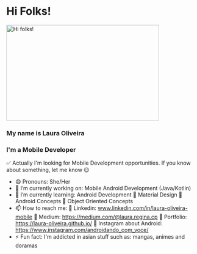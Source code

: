 # Hi Folks! 

<img src="https://steamuserimages-a.akamaihd.net/ugc/2441390788349933701/6B3A31CEC953D38FA7A668ACB0132408811E9D4F/?imw=637&imh=358&ima=fit&impolicy=Letterbox&imcolor=%23000000&letterbox=true" alt="Hi folks!" width=400 height=250/>

### My name is Laura Oliveira 

### I'm a Mobile Developer

✅ Actually I'm looking for Mobile Development opportunities. If you know about something, let me know 😉

- 😄 Pronouns: She/Her
- 🔭 I’m currently working on: Mobile Android Development (Java/Kotlin) 
- 🌱 I’m currently learning: Android Development
    🎯 Material Design
    🎯 Android Concepts
    🎯 Object Oriented Concepts
- 📫 How to reach me: 
    🎯 Linkedin: www.linkedin.com/in/laura-oliveira-mobile
    🎯 Medium: https://medium.com/@laura.regina.cp 
    🎯 Portfolio: https://laura-oliveira.github.io/
    🎯 Instagram about Android: https://www.instagram.com/androidando_com_voce/
- ⚡ Fun fact: I'm addicted in asian stuff such as: mangas, animes and doramas


<!-- - 👯 I’m looking to collaborate on ... 
- 🤔 I’m looking for help with ...
- 💬 Ask me aboout ... -->
